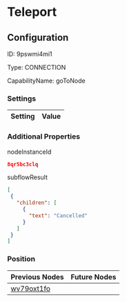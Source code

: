 # Teleport
## Configuration
ID:  9pswmi4mi1

Type: CONNECTION 

CapabilityName: goToNode

### Settings
| Setting | Value  |
| :------------------------ | ---------------------------------------- |
 




### Additional Properties
nodeInstanceId
 ```json 
8qr5bc3clq
```


subflowResult
 ```json 
[
  {
    "children": [
      {
        "text": "Cancelled"
      }
    ]
  }
]
```




### Position
| Previous Nodes | Future Nodes |
| :------------- | ------------ |
| [wv79oxt1fo](./wv79oxt1fo.md) |  |